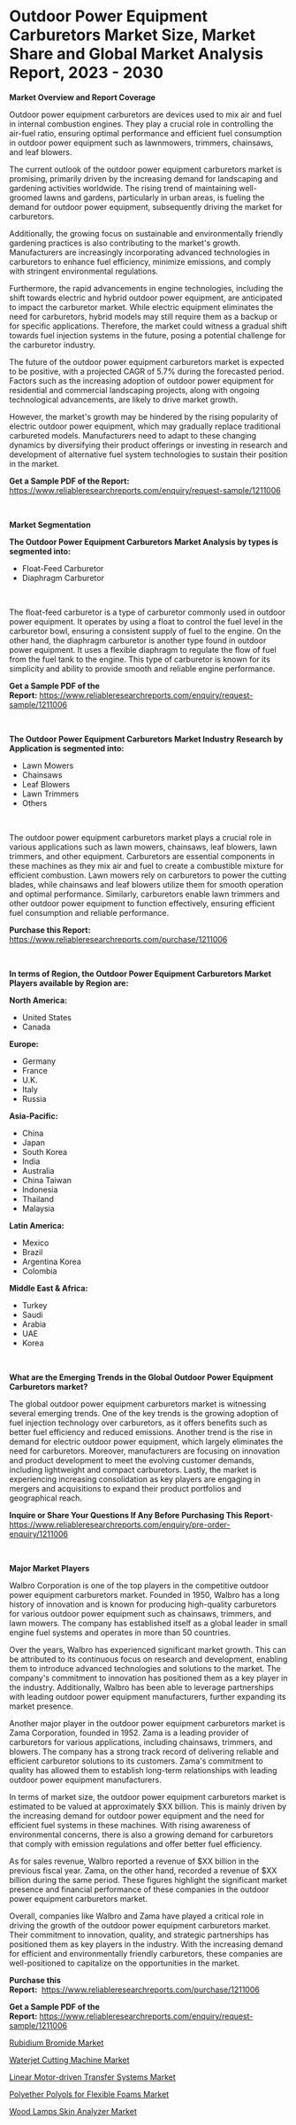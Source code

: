 <p><h1>Outdoor Power Equipment Carburetors Market Size, Market Share and Global Market Analysis Report, 2023 - 2030</h1></p><p><strong>Market Overview and Report Coverage</strong></p>
<p><p>Outdoor power equipment carburetors are devices used to mix air and fuel in internal combustion engines. They play a crucial role in controlling the air-fuel ratio, ensuring optimal performance and efficient fuel consumption in outdoor power equipment such as lawnmowers, trimmers, chainsaws, and leaf blowers.</p><p>The current outlook of the outdoor power equipment carburetors market is promising, primarily driven by the increasing demand for landscaping and gardening activities worldwide. The rising trend of maintaining well-groomed lawns and gardens, particularly in urban areas, is fueling the demand for outdoor power equipment, subsequently driving the market for carburetors.</p><p>Additionally, the growing focus on sustainable and environmentally friendly gardening practices is also contributing to the market's growth. Manufacturers are increasingly incorporating advanced technologies in carburetors to enhance fuel efficiency, minimize emissions, and comply with stringent environmental regulations.</p><p>Furthermore, the rapid advancements in engine technologies, including the shift towards electric and hybrid outdoor power equipment, are anticipated to impact the carburetor market. While electric equipment eliminates the need for carburetors, hybrid models may still require them as a backup or for specific applications. Therefore, the market could witness a gradual shift towards fuel injection systems in the future, posing a potential challenge for the carburetor industry.</p><p>The future of the outdoor power equipment carburetors market is expected to be positive, with a projected CAGR of 5.7% during the forecasted period. Factors such as the increasing adoption of outdoor power equipment for residential and commercial landscaping projects, along with ongoing technological advancements, are likely to drive market growth.</p><p>However, the market's growth may be hindered by the rising popularity of electric outdoor power equipment, which may gradually replace traditional carbureted models. Manufacturers need to adapt to these changing dynamics by diversifying their product offerings or investing in research and development of alternative fuel system technologies to sustain their position in the market.</p></p>
<p><strong>Get a Sample PDF of the Report:</strong> <a href="https://www.reliableresearchreports.com/enquiry/request-sample/1211006">https://www.reliableresearchreports.com/enquiry/request-sample/1211006</a></p>
<p>&nbsp;</p>
<p><strong>Market Segmentation</strong></p>
<p><strong>The Outdoor Power Equipment Carburetors Market Analysis by types is segmented into:</strong></p>
<p><ul><li>Float-Feed Carburetor</li><li>Diaphragm Carburetor</li></ul></p>
<p>&nbsp;</p>
<p><p>The float-feed carburetor is a type of carburetor commonly used in outdoor power equipment. It operates by using a float to control the fuel level in the carburetor bowl, ensuring a consistent supply of fuel to the engine. On the other hand, the diaphragm carburetor is another type found in outdoor power equipment. It uses a flexible diaphragm to regulate the flow of fuel from the fuel tank to the engine. This type of carburetor is known for its simplicity and ability to provide smooth and reliable engine performance.</p></p>
<p><strong>Get a Sample PDF of the Report:</strong>&nbsp;<a href="https://www.reliableresearchreports.com/enquiry/request-sample/1211006">https://www.reliableresearchreports.com/enquiry/request-sample/1211006</a></p>
<p>&nbsp;</p>
<p><strong>The Outdoor Power Equipment Carburetors Market Industry Research by Application is segmented into:</strong></p>
<p><ul><li>Lawn Mowers</li><li>Chainsaws</li><li>Leaf Blowers</li><li>Lawn Trimmers</li><li>Others</li></ul></p>
<p>&nbsp;</p>
<p><p>The outdoor power equipment carburetors market plays a crucial role in various applications such as lawn mowers, chainsaws, leaf blowers, lawn trimmers, and other equipment. Carburetors are essential components in these machines as they mix air and fuel to create a combustible mixture for efficient combustion. Lawn mowers rely on carburetors to power the cutting blades, while chainsaws and leaf blowers utilize them for smooth operation and optimal performance. Similarly, carburetors enable lawn trimmers and other outdoor power equipment to function effectively, ensuring efficient fuel consumption and reliable performance.</p></p>
<p><strong>Purchase this Report:</strong>&nbsp; <a href="https://www.reliableresearchreports.com/purchase/1211006">https://www.reliableresearchreports.com/purchase/1211006</a></p>
<p>&nbsp;</p>
<p><strong>In terms of Region, the Outdoor Power Equipment Carburetors Market Players available by Region are:</strong></p>
<p>
    <p> <strong> North America: </strong>
        <ul>
            <li>United States</li>
            <li>Canada</li>
        </ul>
        </p> 
    <p> <strong> Europe: </strong>
        <ul>
            <li>Germany</li>
            <li>France</li>
            <li>U.K.</li>
            <li>Italy</li>
            <li>Russia</li>
        </ul>
        </p> 
    <p> <strong> Asia-Pacific: </strong>
        <ul>
            <li>China</li>
            <li>Japan</li>
            <li>South Korea</li>
            <li>India</li>
            <li>Australia</li>
            <li>China Taiwan</li>
            <li>Indonesia</li>
            <li>Thailand</li>
            <li>Malaysia</li>
        </ul>
        </p> 
    <p> <strong> Latin America: </strong>
        <ul>
            <li>Mexico</li>
            <li>Brazil</li>
            <li>Argentina Korea</li>
            <li>Colombia</li>
        </ul>
        </p> 
    <p> <strong> Middle East & Africa: </strong>
        <ul>
            <li>Turkey</li>
            <li>Saudi</li>
            <li>Arabia</li>
            <li>UAE</li>
            <li>Korea</li>
        </ul>
    </p>
    </p>
<p>&nbsp;</p>
<p><strong>What are the Emerging Trends in the Global Outdoor Power Equipment Carburetors market?</strong></p>
<p><p>The global outdoor power equipment carburetors market is witnessing several emerging trends. One of the key trends is the growing adoption of fuel injection technology over carburetors, as it offers benefits such as better fuel efficiency and reduced emissions. Another trend is the rise in demand for electric outdoor power equipment, which largely eliminates the need for carburetors. Moreover, manufacturers are focusing on innovation and product development to meet the evolving customer demands, including lightweight and compact carburetors. Lastly, the market is experiencing increasing consolidation as key players are engaging in mergers and acquisitions to expand their product portfolios and geographical reach.</p></p>
<p><strong>Inquire or Share Your Questions If Any Before Purchasing This Report</strong>- <a href="https://www.reliableresearchreports.com/enquiry/pre-order-enquiry/1211006">https://www.reliableresearchreports.com/enquiry/pre-order-enquiry/1211006</a></p>
<p>&nbsp;</p>
<p><strong>Major Market Players</strong></p>
<p><p>Walbro Corporation is one of the top players in the competitive outdoor power equipment carburetors market. Founded in 1950, Walbro has a long history of innovation and is known for producing high-quality carburetors for various outdoor power equipment such as chainsaws, trimmers, and lawn mowers. The company has established itself as a global leader in small engine fuel systems and operates in more than 50 countries.</p><p>Over the years, Walbro has experienced significant market growth. This can be attributed to its continuous focus on research and development, enabling them to introduce advanced technologies and solutions to the market. The company's commitment to innovation has positioned them as a key player in the industry. Additionally, Walbro has been able to leverage partnerships with leading outdoor power equipment manufacturers, further expanding its market presence.</p><p>Another major player in the outdoor power equipment carburetors market is Zama Corporation, founded in 1952. Zama is a leading provider of carburetors for various applications, including chainsaws, trimmers, and blowers. The company has a strong track record of delivering reliable and efficient carburetor solutions to its customers. Zama's commitment to quality has allowed them to establish long-term relationships with leading outdoor power equipment manufacturers.</p><p>In terms of market size, the outdoor power equipment carburetors market is estimated to be valued at approximately $XX billion. This is mainly driven by the increasing demand for outdoor power equipment and the need for efficient fuel systems in these machines. With rising awareness of environmental concerns, there is also a growing demand for carburetors that comply with emission regulations and offer better fuel efficiency.</p><p>As for sales revenue, Walbro reported a revenue of $XX billion in the previous fiscal year. Zama, on the other hand, recorded a revenue of $XX billion during the same period. These figures highlight the significant market presence and financial performance of these companies in the outdoor power equipment carburetors market.</p><p>Overall, companies like Walbro and Zama have played a critical role in driving the growth of the outdoor power equipment carburetors market. Their commitment to innovation, quality, and strategic partnerships has positioned them as key players in the industry. With the increasing demand for efficient and environmentally friendly carburetors, these companies are well-positioned to capitalize on the opportunities in the market.</p></p>
<p><strong>Purchase this Report:</strong>&nbsp;&nbsp;<a href="https://www.reliableresearchreports.com/purchase/1211006">https://www.reliableresearchreports.com/purchase/1211006</a></p>
<p></p>
<p><strong>Get a Sample PDF of the Report:</strong>&nbsp;<a href="https://www.reliableresearchreports.com/enquiry/request-sample/1211006">https://www.reliableresearchreports.com/enquiry/request-sample/1211006</a></p>
<p><p><a href="https://medium.com/@devidwarnerrp23/rubidium-bromide-market-size-growth-forecast-2023-2030-3a6aba1b9cb5">Rubidium Bromide Market</a></p><p><a href="https://github.com/jonneygiverf/Market-Research-Report-List-1/blob/main/waterjet-cutting-machine-market.md">Waterjet Cutting Machine Market</a></p><p><a href="https://www.linkedin.com/pulse/linear-motor-driven-transfer-systems-market-size-growth/">Linear Motor-driven Transfer Systems Market</a></p><p><a href="https://www.linkedin.com/pulse/polyether-polyols-flexible-foams-market-insights-players/">Polyether Polyols for Flexible Foams Market</a></p><p><a href="https://github.com/dziulagalemab/Market-Research-Report-List-1/blob/main/wood-lamps-skin-analyzer-market.md">Wood Lamps Skin Analyzer Market</a></p></p>
